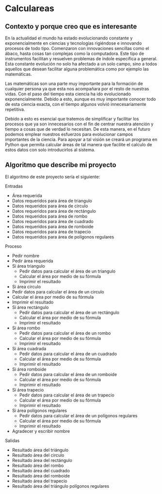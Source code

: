 # Calculareas

## Contexto y porque creo que es interesante

En la actualidad el mundo ha estado evolucionando constante y exponencialmente en ciencias y tecnologías rigiéndose e innovando procesos de todo tipo. Comenzaron con innovaciones sencillas como el ábaco, hasta cosas tan complejas como la computadora. Este tipo de instrumentos facilitan y resuelven problemas de índole especifica a general. Esta constante evolución no solo ha afectado a un solo campo, sino a todos aquellos que desean facilitar alguna problemática como por ejemplo las matemáticas. 

Las matemáticas son una parte muy importante para la formación de cualquier persona ya que esta nos acompañara por el resto de nuestras vidas. Con el paso del tiempo esta ciencia ha ido evolucionado exponencialmente. Debido a esto, aunque es muy importante conocer todo de esta ciencia exacta, con el tiempo algunos volvió innecesariamente repetitiva. 

Debido a esto es esencial que tratemos de simplificar y facilitar los procesos que ya son innecesarios con el fin de centrar nuestra atención y tiempo a cosas que de verdad lo necesitan. De esta manera, en el futuro podemos emplear nuestros esfuerzos para evolucionar campos importantes de la ciencia. 
Para apoyar a tal visión se creará un programa en Python que permita calcular áreas de tal manera que facilite el calculo de estos datos con solo introducirlos al sistema. 

## Algoritmo que describe mi proyecto 

El algoritmo de este proyecto sería el siguiente: 

Entradas

- Área requerida 
- Datos requeridos para área de triangulo 
- Datos requeridos para área de circulo 
- Datos requeridos para área de rectángulo 
- Datos requeridos para área de rombo 
- Datos requeridos para área de cuadrado
- Datos requeridos para área de romboide 
- Datos requeridos para área de trapecio 
- Datos requeridos para área de polígonos regulares	

Proceso

- Pedir nombre
- Pedir área requerida 
- Si área triangulo 
  - Pedir datos para calcular el área de un triangulo 
  - Calcular el área por medio de su fórmula
  - Imprimir el resultado
-	Si área circulo  
  - Pedir datos para calcular el área de un circulo  
  - Calcular el área por medio de su fórmula
  - Imprimir el resultado
- Si área rectángulo
  - Pedir datos para calcular el área de un rectángulo
  - Calcular el área por medio de su fórmula
  - Imprimir el resultado
- Si área rombo
  - Pedir datos para calcular el área de un rombo
  - Calcular el área por medio de su fórmula
  - Imprimir el resultado
- Si área cuadrada
  - Pedir datos para calcular el área de un cuadrado
  - Calcular el área por medio de su fórmula
  - Imprimir el resultado
- Si área romboide
  - Pedir datos para calcular el área de un romboide
  - Calcular el área por medio de su fórmula
  - Imprimir el resultado
- Si área trapecio
  - Pedir datos para calcular el área de un trapecio
  - Calcular el área por medio de su fórmula
  - Imprimir el resultado
- Si área polígonos regulares
  - Pedir datos para calcular el área de un polígonos regulares
  - Calcular el área por medio de su fórmula
  - Imprimir el resultado
- Agradecer y escribir nombre

Salidas

- Resultado área del triángulo 
- Resultado área del circulo
- Resultado área del rectángulo
- Resultado área del rombo
- Resultado área del cuadrado
- Resultado área del romboide
- Resultado área del trapecio
- Resultado área del triángulo polígonos regulares 

